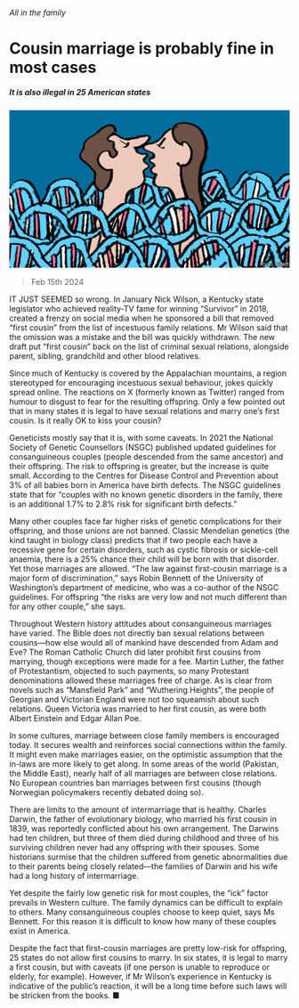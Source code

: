 ###### All in the family

# Cousin marriage is probably fine in most cases 

##### It is also illegal in 25 American states 

![image](images/20240217_USD001.jpg) 

> Feb 15th 2024 

IT JUST SEEMED so wrong. In January Nick Wilson, a Kentucky state legislator who achieved reality-TV fame for winning “Survivor” in 2018, created a frenzy on social media when he sponsored a bill that removed “first cousin” from the list of incestuous family relations. Mr Wilson said that the omission was a mistake and the bill was quickly withdrawn. The new draft put “first cousin” back on the list of criminal sexual relations, alongside parent, sibling, grandchild and other blood relatives.

Since much of Kentucky is covered by the Appalachian mountains, a region stereotyped for encouraging incestuous sexual behaviour, jokes quickly spread online. The reactions on X (formerly known as Twitter) ranged from humour to disgust to fear for the resulting offspring. Only a few pointed out that in many states it is legal to have sexual relations and marry one’s first cousin. Is it really OK to kiss your cousin?

Geneticists mostly say that it is, with some caveats. In 2021 the National Society of Genetic Counsellors (NSGC) published updated guidelines for consanguineous couples (people descended from the same ancestor) and their offspring. The risk to offspring is greater, but the increase is quite small. According to the Centres for Disease Control and Prevention about 3% of all babies born in America have birth defects. The NSGC guidelines state that for “couples with no known genetic disorders in the family, there is an additional 1.7% to 2.8% risk for significant birth defects.” 

Many other couples face far higher risks of genetic complications for their offspring, and those unions are not banned. Classic Mendelian genetics (the kind taught in biology class) predicts that if two people each have a recessive gene for certain disorders, such as cystic fibrosis or sickle-cell anaemia, there is a 25% chance their child will be born with that disorder. Yet those marriages are allowed. “The law against first-cousin marriage is a major form of discrimination,” says Robin Bennett of the University of Washington’s department of medicine, who was a co-author of the NSGC guidelines. For offspring “the risks are very low and not much different than for any other couple,” she says.

Throughout Western history attitudes about consanguineous marriages have varied. The Bible does not directly ban sexual relations between cousins—how else would all of mankind have descended from Adam and Eve? The Roman Catholic Church did later prohibit first cousins from marrying, though exceptions were made for a fee. Martin Luther, the father of Protestantism, objected to such payments, so many Protestant denominations allowed these marriages free of charge. As is clear from novels such as “Mansfield Park” and “Wuthering Heights”, the people of Georgian and Victorian England were not too squeamish about such relations. Queen Victoria was married to her first cousin, as were both Albert Einstein and Edgar Allan Poe. 

In some cultures, marriage between close family members is encouraged today. It secures wealth and reinforces social connections within the family. It might even make marriages easier, on the optimistic assumption that the in-laws are more likely to get along. In some areas of the world (Pakistan, the Middle East), nearly half of all marriages are between close relations. No European countries ban marriages between first cousins (though Norwegian policymakers recently debated doing so).

There are limits to the amount of intermarriage that is healthy. Charles Darwin, the father of evolutionary biology, who married his first cousin in 1839, was reportedly conflicted about his own arrangement. The Darwins had ten children, but three of them died during childhood and three of his surviving children never had any offspring with their spouses. Some historians surmise that the children suffered from genetic abnormalities due to their parents being closely related—the families of Darwin and his wife had a long history of intermarriage.

Yet despite the fairly low genetic risk for most couples, the “ick” factor prevails in Western culture. The family dynamics can be difficult to explain to others. Many consanguineous couples choose to keep quiet, says Ms Bennett. For this reason it is difficult to know how many of these couples exist in America.

Despite the fact that first-cousin marriages are pretty low-risk for offspring, 25 states do not allow first cousins to marry. In six states, it is legal to marry a first cousin, but with caveats (if one person is unable to reproduce or elderly, for example). However, if Mr Wilson’s experience in Kentucky is indicative of the public’s reaction, it will be a long time before such laws will be stricken from the books. ■


